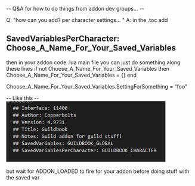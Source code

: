 -- Q&A for how to do things from addon dev groups... --

Q: "how can you add? per character settings... "
A: in the .toc add

## SavedVariablesPerCharacter: Choose_A_Name_For_Your_Saved_Variables

then in your addon code .lua main file you can just do something along these lines
if not Choose_A_Name_For_Your_Saved_Variables then
  Choose_A_Name_For_Your_Saved_Variables = {}
end

Choose_A_Name_For_Your_Saved_Variables.SettingForSomething = "foo"

-- Like this --
![img.png](img.png)

but wait for ADDON_LOADED to fire for your addon before doing stuff with the saved var
